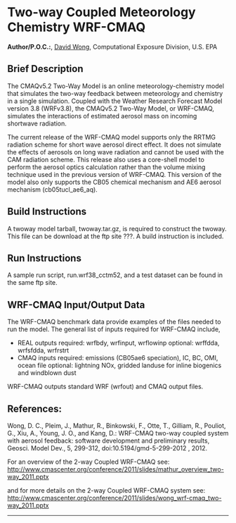 # Two-way Coupled Meteorology Chemistry WRF-CMAQ    

**Author/P.O.C.:**, [David Wong](mailto:wong.david-c@epa.gov), Computational Exposure Division, U.S. EPA

## Brief Description

The CMAQv5.2 Two-Way Model is an online meteorology-chemistry model that simulates the two-way feedback between meteorology and chemistry in a single simulation. Coupled with the Weather Research Forecast Model version 3.8 (WRFv3.8), the CMAQv5.2 Two-Way Model, or WRF-CMAQ, simulates the interactions of estimated aerosol mass on incoming shortwave radiation.

The current release of the WRF-CMAQ model supports only the RRTMG radiation scheme for short wave aerosol direct effect. It does not simulate the effects of aerosols on long wave radiation and cannot be used with the CAM radiation scheme. This release also uses a core-shell model to perform the aerosol optics calculation rather than the volume mixing technique used in the previous version of WRF-CMAQ. This version of the model also only supports the CB05 chemical mechanism and AE6 aerosol mechanism (cb05tucl_ae6_aq).

## Build Instructions

A twoway model tarball, twoway.tar.gz, is required to construct the twoway. This file can be download at the ftp site ???. A build instruction is included.


## Run Instructions
A sample run script, run.wrf38_cctm52, and a test dataset can be found in the same ftp site. 

## WRF-CMAQ Input/Output Data

The WRF-CMAQ benchmark data provide examples of the files needed to run the model. The general list of inputs required for WRF-CMAQ include,

* REAL outputs
required: wrfbdy, wrfinput, wrflowinp
optional: wrffdda, wrfsfdda, wrfrstrt
* CMAQ inputs
required: emissions (CB05ae6 speciation), IC, BC, OMI, ocean file
optional: lightning NOx, gridded landuse for inline biogenics and windblown dust

WRF-CMAQ outputs standard WRF (wrfout) and CMAQ output files.

## References:

Wong, D. C., Pleim, J., Mathur, R., Binkowski, F., Otte, T., Gilliam, R., Pouliot, G., Xiu, A., Young, J. O., and Kang, D.: WRF-CMAQ two-way coupled system with aerosol feedback: software development and preliminary results, Geosci. Model Dev., 5, 299-312, doi:10.5194/gmd-5-299-2012 , 2012.

For an overview of the 2-way Coupled WRF-CMAQ see: http://www.cmascenter.org/conference/2011/slides/mathur_overview_two-way_2011.pptx

and for more details on the 2-way Coupled WRF-CMAQ system see: http://www.cmascenter.org/conference/2011/slides/wong_wrf-cmaq_two-way_2011.pptx

-----
